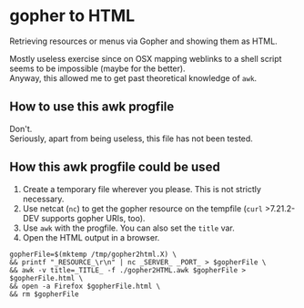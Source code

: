 # gopher to HTML

Retrieving resources or menus via Gopher and showing them as HTML.

Mostly useless exercise since on OSX mapping weblinks to a shell script seems to be impossible (maybe for the better).  
Anyway, this allowed me to get past theoretical knowledge of `awk`.


## How to use this awk progfile

Don't.  
Seriously, apart from being useless, this file has not been tested.


## How this awk progfile could be used

1. Create a temporary file wherever you please. This is not strictly necessary.  
2. Use netcat (`nc`) to get the gopher resource on the tempfile (`curl` >7.21.2-DEV supports gopher URIs, too).
3. Use `awk` with the progfile. You can also set the `title` var.
4. Open the HTML output in a browser.

```
gopherFile=$(mktemp /tmp/gopher2html.X) \
&& printf "_RESOURCE_\r\n" | nc _SERVER_ _PORT_ > $gopherFile \
&& awk -v title=_TITLE_ -f ./gopher2HTML.awk $gopherFile > $gopherFile.html \
&& open -a Firefox $gopherFile.html \
&& rm $gopherFile
```
